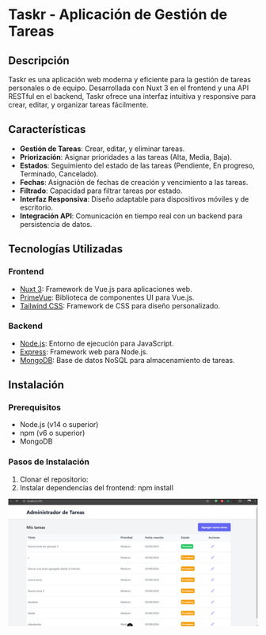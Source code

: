 # Taskr - Aplicación de Gestión de Tareas

## Descripción

Taskr es una aplicación web moderna y eficiente para la gestión de tareas personales o de equipo. Desarrollada con Nuxt 3 en el frontend y una API RESTful en el backend, Taskr ofrece una interfaz intuitiva y responsive para crear, editar, y organizar tareas fácilmente.

## Características

- **Gestión de Tareas**: Crear, editar, y eliminar tareas.
- **Priorización**: Asignar prioridades a las tareas (Alta, Media, Baja).
- **Estados**: Seguimiento del estado de las tareas (Pendiente, En progreso, Terminado, Cancelado).
- **Fechas**: Asignación de fechas de creación y vencimiento a las tareas.
- **Filtrado**: Capacidad para filtrar tareas por estado.
- **Interfaz Responsiva**: Diseño adaptable para dispositivos móviles y de escritorio.
- **Integración API**: Comunicación en tiempo real con un backend para persistencia de datos.

## Tecnologías Utilizadas

### Frontend
- [Nuxt 3](https://nuxt.com/): Framework de Vue.js para aplicaciones web.
- [PrimeVue](https://primevue.org/): Biblioteca de componentes UI para Vue.js.
- [Tailwind CSS](https://tailwindcss.com/): Framework de CSS para diseño personalizado.

### Backend
- [Node.js](https://nodejs.org/): Entorno de ejecución para JavaScript.
- [Express](https://expressjs.com/): Framework web para Node.js.
- [MongoDB](https://www.mongodb.com/): Base de datos NoSQL para almacenamiento de tareas.

## Instalación

### Prerequisitos
- Node.js (v14 o superior)
- npm (v6 o superior)
- MongoDB

### Pasos de Instalación

1. Clonar el repositorio:
2. Instalar dependencias del frontend: npm install


![alt text](image.png)